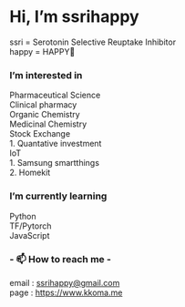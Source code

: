 # Hi, I’m ssrihappy
  ssri = Serotonin Selective Reuptake Inhibitor  
  happy = HAPPY🌱

### I’m interested in  
  Pharmaceutical Science  
  Clinical pharmacy  
  Organic Chemistry  
  Medicinal Chemistry  
  Stock Exchange  
    1. Quantative investment   
  IoT  
    1. Samsung smartthings  
    2. Homekit  
    

### I’m currently learning  
  Python  
  TF/Pytorch  
  JavaScript  
  
  
### - 📫 How to reach me -

email : ssrihappy@gmail.com  
page : https://www.kkoma.me

